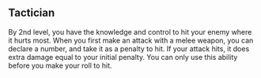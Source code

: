 ## Tactician
By 2nd level, you have the knowledge and control to hit your enemy where it hurts most.
When you first make an attack with a melee weapon, you can declare a number, and take it as a penalty to hit.
If your attack hits, it does extra damage equal to your initial penalty.
You can only use this ability before you make your roll to hit.


<!--

-<< CHANGES >>-
- this is a brand new ability
- it is based off of two feats
-> great weapon master
-> sharpshooter

-<< TODO >>-
- fix up grammar and verbiage

-<< COMMENTARY >>-
- this ability is meant to kill off sharpshooter and great weapon master
-> those feats are too strong, and can actually be generalized into an ability
-> this ability is a button, and it never has to be used
-> this ability gives fighter options in combat
-> sometimes a fighter feels like they have so few options and just swing around a blade all day

-->
